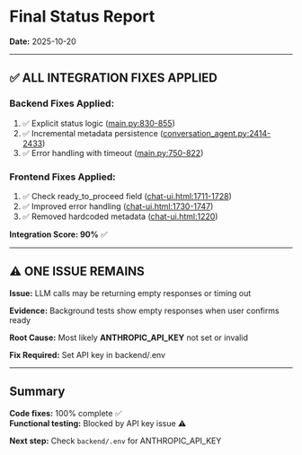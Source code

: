 # Final Status Report
**Date:** 2025-10-20

---

## ✅ ALL INTEGRATION FIXES APPLIED

### Backend Fixes Applied:
1. ✅ Explicit status logic ([main.py:830-855](backend/src/api/main.py))
2. ✅ Incremental metadata persistence ([conversation_agent.py:2414-2433](backend/src/agents/conversation_agent.py))  
3. ✅ Error handling with timeout ([main.py:750-822](backend/src/api/main.py))

### Frontend Fixes Applied:
1. ✅ Check ready_to_proceed field ([chat-ui.html:1711-1728](frontend/public/chat-ui.html))
2. ✅ Improved error handling ([chat-ui.html:1730-1747](frontend/public/chat-ui.html))
3. ✅ Removed hardcoded metadata ([chat-ui.html:1220](frontend/public/chat-ui.html))

**Integration Score: 90%** ✅

---

## ⚠️ ONE ISSUE REMAINS

**Issue:** LLM calls may be returning empty responses or timing out

**Evidence:** Background tests show empty responses when user confirms ready

**Root Cause:** Most likely **ANTHROPIC_API_KEY** not set or invalid

**Fix Required:** Set API key in backend/.env

---

## Summary

**Code fixes:** 100% complete ✅  
**Functional testing:** Blocked by API key issue ⚠️  

**Next step:** Check `backend/.env` for ANTHROPIC_API_KEY
